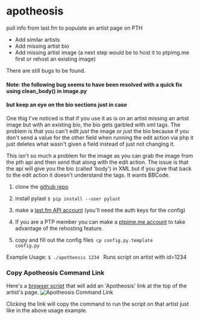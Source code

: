 # apotheosis
pull info from last.fm to populate an artist page on PTH

* Add similar artists
* Add missing artist bio
* Add missing artist image (a next step would be to host it to ptpimg.me first or rehost an existing image)

There are still bugs to be found.

#### Note: the following bug seems to have been resolved with a quick fix using clean_body() in image.py
#### but keep an eye on the bio sections just in case
One thig I've noticed is that if you use it as is on an artist missing an artist image but with an existing bio, the bio gets garbled with xml tags.
The problem is that you can't edit _just_ the image or _just_ the bio because if you don't send a value for the other field when running the edit action via php it just deletes what wasn't given a field instead of just not changing it.

This isn't so much a problem for the image as you can grab the image from the pth api and then send that along with the edit action.
The issue is that the api will give you the bio (called 'body') in XML but if you give that back to the edit action it doesn't understand the tags. It wants BBCode.

1. clone the [github repo](https://github.com/Suit-Of-Sables/apotheosis)

2. install pylast <code>$ pip install --user pylast</code>

3. make a [last.fm API account](https://www.last.fm/api) (you'll need the auth keys for the config)

4. If you are a PTP member you can make a [ptpime.me account](https://ptpime.me) to take advantage of the rehosting feature.

5. copy and fill out the config file<code>$ cp config.py.template config.py</code>

Example Usage: <code>$ ./apotheosis 1234 </code>
Runs script on artist with id=1234

### Copy Apotheosis Command Link

Here's a [browser script](https://greasyfork.org/en/scripts/25992-pth-apotheosis-link-creator) that will add an 'Apotheosis' link at the top of the artist's page.
![Apotheosis Command Link](https://ptpimg.me/wann7v.png)

Clicking the link will copy the command to run the script on that artist just like in the above usage example.
